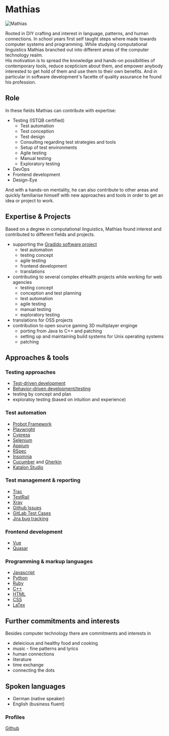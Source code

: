 # Mathias 

![Mathias](~@images/portrait/ml-portrait.jpg)

Rooted in DIY crafting and interest in language, patterns, and human connections.
In school years first self taught steps where made towards computer systems and programming.
While studying computational linguistics Mathias branched out into different areas of the computer technology realm.<br />
His motivation is to spread the knowledge and hands-on possibilities of contemporary tools, reduce scepticism about them, and empower anybody interested to get hold of them and use them to their own benefits.
And in particular in software development's facette of quality assurance he found his profession.


## Role

In these fields Mathias can contribute with expertise:

- Testing (ISTQB certified)
  - Test automation
  - Test conception
  - Test design
  - Consulting regarding test strategies and tools
  - Setup of test environments
  - Agile testing
  - Manual testing
  - Exploratory testing
- DevOps
- Frontend development
- Design-Eye

And with a hands-on mentality, he can also contribute to other areas and quickly familiarise himself with new approaches and tools in order to get an idea or project to work.


## Expertise & Projects

Based on a degree in computational linguistics, Mathias found interest and contributed to different fields and projects.

- supporting the [Gradido software project](../projects/gradido.md)
  - test automation
  - testing concept
  - agile testing
  - frontend development
  - translations
- contributing to several complex eHealth projects while working for web agencies
  - testing concept
  - conception and test planning
  - test automation
  - agile testing
  - manual testing
  - exploratory testing
- translations for OSS projects
- contribution to open source gaming 3D multiplayer enginge
  - porting from Java to C++ and patching
  - setting up and maintaining build systems for Unix operating systems
  - patching


## Approaches & tools

### Testing approaches

- [Test-driven development](https://en.wikipedia.org/wiki/Test-driven_development)
- [Behavior-driven development/testing](https://www.bddtesting.com/)
- testing by concept and plan
- exploratoy testing (based on intuition and experience)


### Test automation

- [Probot Framework](https://robotframework.org/)
- [Playwright](https://playwright.dev/)
- [Cypress](https://www.cypress.io/)
- [Selenium](https://www.selenium.dev/)
- [Appium](https://appium.io/)
- [RSpec](https://rspec.info/)
- [Insomnia](https://insomnia.rest/)
- [Cucumber](https://cucumber.io/) and [Gherkin](https://cucumber.io/docs/gherkin/)
- [Katalon Studio](https://katalon.com/)


### Test management & reporting
- [Trac](https://trac.edgewall.org/)
- [TestRail](https://www.gurock.com/testrail/)
- [Xray](https://www.getxray.app/)
- [Github Issues](https://docs.github.com/en/issues)
- [GitLab Test Cases](https://docs.gitlab.com/ee/ci/test_cases/)
- [Jira bug tracking](https://www.atlassian.com/software/jira/features/bug-tracking)


### Frontend development

- [Vue](https://vuejs.org/)
- [Quasar](https://quasar.dev/)


### Programming & markup languages

- [Javascript](https://www.javascript.com/)
- [Python](https://www.python.org/)
- [Ruby](https://www.ruby-lang.org/)
- [C++](https://en.wikipedia.org/wiki/C%2B%2B)
- [HTML](https://en.wikipedia.org/wiki/HTML)
- [CSS](https://en.wikipedia.org/wiki/CSS)
- [LaTex](https://www.latex-project.org/)


## Further commitments and interests

Besides computer technology there are commitments and interests in
- deleicious and healthy food and cooking
- music - fine patterns and lyrics
- human connections
- literature
- time exchange
- connecting the dots


## Spoken languages

- German (native speaker)
- English (business fluent)


### Profiles

[Github](https://github.com/mahula)
